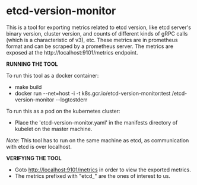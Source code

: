 # etcd-version-monitor

This is a tool for exporting metrics related to etcd version, like etcd
server's binary version, cluster version, and counts of different kinds of
gRPC calls (which is a characteristic of v3), etc. These metrics are in
prometheus format and can be scraped by a prometheus server.
The metrics are exposed at the http://localhost:9101/metrics endpoint.

**RUNNING THE TOOL**

To run this tool as a docker container:
- make build
- docker run --net=host -i -t k8s.gcr.io/etcd-version-monitor:test /etcd-version-monitor --logtostderr

To run this as a pod on the kubernetes cluster:
- Place the 'etcd-version-monitor.yaml' in the manifests directory of
  kubelet on the master machine.

*Note*: This tool has to run on the same machine as etcd, as communication
with etcd is over localhost.

**VERIFYING THE TOOL**

- Goto [http://localhost:9101/metrics](http://localhost:9101/metrics) in order to view the exported metrics.
- The metrics prefixed with "etcd_" are the ones of interest to us.

